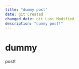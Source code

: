 ```yaml
---
title: "dummy post"
date: git Created
changed_date: git Last Modified
description: "dummy post!"
---
```


# dummy
post!